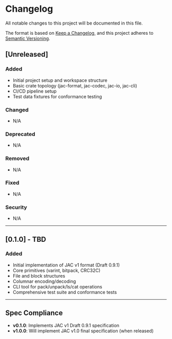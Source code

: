 # Changelog

All notable changes to this project will be documented in this file.

The format is based on [Keep a Changelog](https://keepachangelog.com/en/1.0.0/),
and this project adheres to [Semantic Versioning](https://semver.org/spec/v2.0.0.html).

## [Unreleased]

### Added
- Initial project setup and workspace structure
- Basic crate topology (jac-format, jac-codec, jac-io, jac-cli)
- CI/CD pipeline setup
- Test data fixtures for conformance testing

### Changed
- N/A

### Deprecated
- N/A

### Removed
- N/A

### Fixed
- N/A

### Security
- N/A

---

## [0.1.0] - TBD

### Added
- Initial implementation of JAC v1 format (Draft 0.9.1)
- Core primitives (varint, bitpack, CRC32C)
- File and block structures
- Columnar encoding/decoding
- CLI tool for pack/unpack/ls/cat operations
- Comprehensive test suite and conformance tests

---

## Spec Compliance

- **v0.1.0**: Implements JAC v1 Draft 0.9.1 specification
- **v1.0.0**: Will implement JAC v1.0 final specification (when released)

